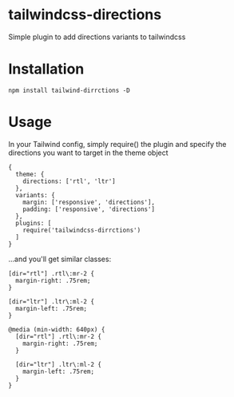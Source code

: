 # tailwindcss-directions

Simple plugin to add directions variants to tailwindcss

# Installation

`npm install tailwind-dirrctions -D`

# Usage

In your Tailwind config, simply require() the plugin and specify the directions you want to target in the theme object

```
{
  theme: {
    directions: ['rtl', 'ltr']
  },
  variants: {
    margin: ['responsive', 'directions'],
    padding: ['responsive', 'directions']
  },
  plugins: [
    require('tailwindcss-dirrctions')
  ]
}
```

...and you'll get similar classes:

```
[dir="rtl"] .rtl\:mr-2 {
  margin-right: .75rem;
}

[dir="ltr"] .ltr\:ml-2 {
  margin-left: .75rem;
}

@media (min-width: 640px) {
  [dir="rtl"] .rtl\:mr-2 {
    margin-right: .75rem;
  }

  [dir="ltr"] .ltr\:ml-2 {
    margin-left: .75rem;
  }
}
```
